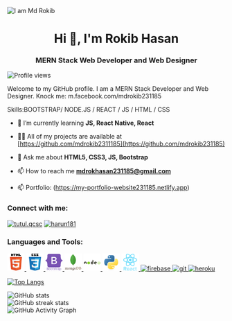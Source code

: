 ![I am Md Rokib](https://res.cloudinary.com/practicaldev/image/fetch/s--tSq3pK63--/c_imagga_scale,f_auto,fl_progressive,h_420,q_auto,w_1000/https://dev-to-uploads.s3.amazonaws.com/i/j71o6fyry39eaz1eyjna.jpg)


<h1 align="center">Hi 👋, I'm Rokib Hasan</h1>
<h3 align="center">MERN Stack Web Developer and Web Designer</h3>

![Profile views](https://gpvc.arturio.dev/mdrokib231185) 

Welcome to my GitHub profile. I am a MERN Stack Developer and Web Designer.
Knock me: m.facebook.com/mdrokib231185

Skills:BOOTSTRAP/ NODE.JS / REACT / JS / HTML / CSS
 

- 🌱 I’m currently learning **JS, React Native, React**

- 👨‍💻 All of my projects are available at [https://github.com/mdrokib2311185](https://github.com/mdrokib231185)


- 💬 Ask me about **HTML5, CSS3, JS, Bootstrap**

- 📫 How to reach me **mdrokhasan231185@gmail.com**
- 📫 Portfolio: (https://my-portfolio-website231185.netlify.app)


<h3 align="left">Connect with me:</h3>
<p align="left">
<a href="https://fb.com/mdrokib231185" target="blank"><img align="center" src="https://raw.githubusercontent.com/rahuldkjain/github-profile-readme-generator/master/src/images/icons/Social/facebook.svg" alt="tutul.qcsc" height="30" width="40" /></a>
<a href="https://linkedin.com/in/md-rokib-hasan-16038b22a" target="blank"><img align="center" src="https://raw.githubusercontent.com/rahuldkjain/github-profile-readme-generator/master/src/images/icons/Social/linked-in-alt.svg" alt="harun181" height="30" width="40" /></a>

</p>

<h3 align="left">Languages and Tools:</h3>
<p align="left"> 
<a href="https://www.w3.org/html/" target="_blank"> <img src="https://raw.githubusercontent.com/devicons/devicon/master/icons/html5/html5-original-wordmark.svg" alt="html5" width="40" height="40"/> </a> 
<a href="https://www.w3schools.com/css/" target="_blank"> <img src="https://raw.githubusercontent.com/devicons/devicon/master/icons/css3/css3-original-wordmark.svg" alt="css3" width="40" height="40"/> </a>
<a href="https://getbootstrap.com" target="_blank"> <img src="https://raw.githubusercontent.com/devicons/devicon/master/icons/bootstrap/bootstrap-plain-wordmark.svg" alt="bootstrap" width="40" height="40"/> </a> 
<a href="https://www.mongodb.com/" target="_blank"> <img src="https://raw.githubusercontent.com/devicons/devicon/master/icons/mongodb/mongodb-original-wordmark.svg" alt="mongodb" width="40" height="40"/> </a> 
<a href="https://nodejs.org" target="_blank"> <img src="https://raw.githubusercontent.com/devicons/devicon/master/icons/nodejs/nodejs-original-wordmark.svg" alt="nodejs" width="40" height="40"/> </a>
<a href="https://www.python.org" target="_blank"> <img src="https://raw.githubusercontent.com/devicons/devicon/master/icons/python/python-original.svg" alt="python" width="40" height="40"/> </a> 
<a href="https://reactjs.org/" target="_blank"> <img src="https://raw.githubusercontent.com/devicons/devicon/master/icons/react/react-original-wordmark.svg" alt="react" width="40" height="40"/> </a> 
<a href="https://firebase.google.com/" target="_blank"> <img src="https://www.vectorlogo.zone/logos/firebase/firebase-icon.svg" alt="firebase" width="40" height="40"/> </a> 
<a href="https://git-scm.com/" target="_blank"> <img src="https://www.vectorlogo.zone/logos/git-scm/git-scm-icon.svg" alt="git" width="40" height="40"/> </a> 
<a href="https://heroku.com" target="_blank"> <img src="https://www.vectorlogo.zone/logos/heroku/heroku-icon.svg" alt="heroku" width="40" height="40"/> </a> 
 
</p>

[![Top Langs](https://github-readme-stats.vercel.app/api/top-langs/?username=mdrokib231185)](https://github.com/anuraghazra/github-readme-stats)

![GitHub stats](https://github-readme-stats.vercel.app/api?username=mdrokib231185&show_icons=true)  
![GitHub streak stats](https://github-readme-streak-stats.herokuapp.com/?user=mdrokib231185)  
![GitHub Activity Graph](https://activity-graph.herokuapp.com/graph?username=mdrokib231185)  
